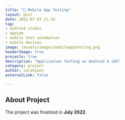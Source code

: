 ```yaml
---
title: "📱 Mobile App Testing" 
layout: post
date: 2022-07-03 21:10
tag: 
- android studio
- appium
- mobile test automation
- mobile devices
image: /assets/images/mobileapptesting.png
headerImage: true
projects: true
description: "Application Testing on Android & iOS"
category: project
author: sarahyoon
externalLink: false

---
```


<!-- [Screenshot](/assets/images/jekyll.png) -->

## About Project

The project was finalized in **July 2022**.

<!-- **Goal: The main purpose is to collect all the preparatory works in one place which had been done from different courses to prepare the career transformation to Software Tester.**

Besides, customizing a page based on an existing template was a great occasion to fine-tuning the front-end web development skills and knowledge on Git which have been obtained through courses. As Jekyll is a static site generator in Ruby, getting to know about it was additional learning point. 

This work has been done for creating a Github Page using Jekyll Theme [Indigo](https://github.com/sergiokopplin/indigo).

---

## What has inside?

- Personal profile summary
- Collection of Product development & test related projects
- Contact information


## Technique

- **Jekyll**, **Ruby**
- **Markdown** for post customization 
- **HTML**, **SCSS** for page customization
- **Visual Studio Code** as editor of choice
- **Gitbash**, **Github**


---

## Take a Look -->

<!-- [Go to Git Repository](https://github.com/morgenstern89/morgenstern89.github.io.git)  -->
